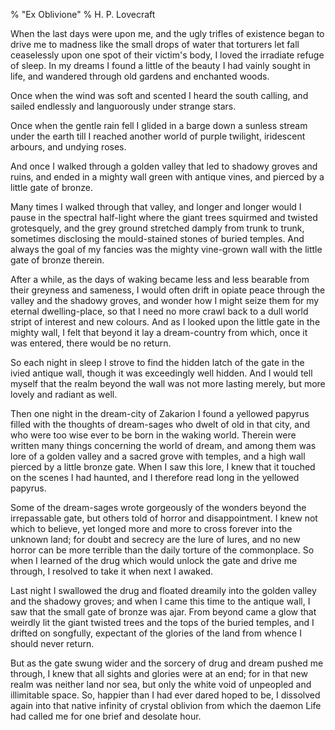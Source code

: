% "Ex Oblivione" 
%  H. P. Lovecraft

        

  

When the last days were upon me, and the ugly trifles of existence began to drive me to madness
like the small drops of water that torturers let fall ceaselessly upon one spot of their victim's
body, I loved the irradiate refuge of sleep. In my dreams I found a little of the beauty I had
vainly sought in life, and wandered through old gardens and enchanted woods.  

  Once when the wind was soft and scented I heard the south calling, and sailed
endlessly and languorously under strange stars.  

  Once when the gentle rain fell I glided in a barge down a sunless stream under
the earth till I reached another world of purple twilight, iridescent arbours, and undying roses.  

  And once I walked through a golden valley that led to shadowy groves and ruins,
and ended in a mighty wall green with antique vines, and pierced by a little gate of bronze.  

  Many times I walked through that valley, and longer and longer would I pause
in the spectral half-light where the giant trees squirmed and twisted grotesquely, and the grey
ground stretched damply from trunk to trunk, sometimes disclosing the mould-stained stones of
buried temples. And always the goal of my fancies was the mighty vine-grown wall with the little
gate of bronze therein.  

  After a while, as the days of waking became less and less bearable from their
greyness and sameness, I would often drift in opiate peace through the valley and the shadowy
groves, and wonder how I might seize them for my eternal dwelling-place, so that I need no more
crawl back to a dull world stript of interest and new colours. And as I looked upon the little
gate in the mighty wall, I felt that beyond it lay a dream-country from which, once it was entered,
there would be no return.  

  So each night in sleep I strove to find the hidden latch of the gate in the
ivied antique wall, though it was exceedingly well hidden. And I would tell myself that the
realm beyond the wall was not more lasting merely, but more lovely and radiant as well.  

  Then one night in the dream-city of Zakarion I found a yellowed papyrus filled
with the thoughts of dream-sages who dwelt of old in that city, and who were too wise ever to
be born in the waking world. Therein were written many things concerning the world of dream,
and among them was lore of a golden valley and a sacred grove with temples, and a high wall
pierced by a little bronze gate. When I saw this lore, I knew that it touched on the scenes
I had haunted, and I therefore read long in the yellowed papyrus.  

  Some of the dream-sages wrote gorgeously of the wonders beyond the irrepassable
gate, but others told of horror and disappointment. I knew not which to believe, yet longed
more and more to cross forever into the unknown land; for doubt and secrecy are the lure of
lures, and no new horror can be more terrible than the daily torture of the commonplace. So
when I learned of the drug which would unlock the gate and drive me through, I resolved to take
it when next I awaked.  

  Last night I swallowed the drug and floated dreamily into the golden valley
and the shadowy groves; and when I came this time to the antique wall, I saw that the small
gate of bronze was ajar. From beyond came a glow that weirdly lit the giant twisted trees and
the tops of the buried temples, and I drifted on songfully, expectant of the glories of the
land from whence I should never return.  

  But as the gate swung wider and the sorcery of drug and dream pushed me through,
I knew that all sights and glories were at an end; for in that new realm was neither land nor
sea, but only the white void of unpeopled and illimitable space. So, happier than I had ever
dared hoped to be, I dissolved again into that native infinity of crystal oblivion from which
the daemon Life had called me for one brief and desolate hour.  
